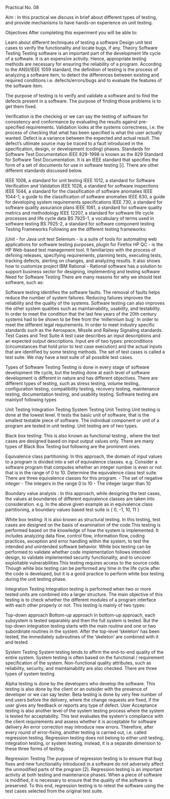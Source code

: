 Practical No. 08

Aim : In this practical we discuss in brief about different types of testing, and provide mechanisms to have hands-on experience on unit testing.

Objectives
After completing this experiment you will be able to:

Learn about different techniques of testing a software
Design unit test cases to verify the functionality and locate bugs, if any.
Theory
Software Testing
Testing software is an important part of the development life cycle of a software. It is an expensive activity. Hence, appropriate testing methods are necessary for ensuring the reliability of a program. According to the ANSI/IEEE 1059 standard, the definition of testing is the process of analyzing a software item, to detect the differences between existing and required conditions i.e. defects/errors/bugs and to evaluate the features of the software item.

The purpose of testing is to verify and validate a software and to find the defects present in a software. The purpose of finding those problems is to get them fixed.

Verification is the checking or we can say the testing of software for consistency and conformance by evaluating the results against pre-specified requirements.
Validation looks at the systems correctness, i.e. the process of checking that what has been specified is what the user actually wanted.
Defect is a variance between the expected and actual result. The defect’s ultimate source may be traced to a fault introduced in the specification, design, or development (coding) phases.
Standards for Software Test Documentation
IEEE 829-1998 is known as the 829 Standard for Software Test Documentation. It is an IEEE standard that specifies the form of a set of documents for use in software testing [i]. There are other different standards discussed below.

IEEE 1008, a standard for unit testing
IEEE 1012, a standard for Software Verification and Validation
IEEE 1028, a standard for software inspections
IEEE 1044, a standard for the classification of software anomalies
IEEE 1044-1, a guide to the classification of software anomalies
IEEE 830, a guide for developing system requirements specifications
IEEE 730, a standard for software quality assurance plans
IEEE 1061, a standard for software quality metrics and methodology
IEEE 12207, a standard for software life cycle processes and life cycle data
BS 7925-1, a vocabulary of terms used in software testing
BS 7925-2, a standard for software component testing
Testing Frameworks
Following are the different testing frameworks:

jUnit - for Java unit test
Selenium - is a suite of tools for automating web applications for software testing purposes, plugin for Firefox
HP QC - is the HP Web-based test management tool. It familiarizes with the process of defining releases, specifying requirements, planning tests, executing tests, tracking defects, alerting on changes, and analyzing results. It also shows how to customize project
IBM Rational - Rational software has a solution to support business sector for designing, implementing and testing software
Need for Software Testing
There are many reasons for why we should test software, such as:

Software testing identifies the software faults. The removal of faults helps reduce the number of system failures. Reducing failures improves the reliability and the quality of the systems.
Software testing can also improves the other system qualities such as maintainability, usability, and testability.
In order to meet the condition that the last few years of the 20th century systems had to be shown to be free from the ‘millennium bug’.
In order to meet the different legal requirements.
In order to meet industry specific standards such as the Aerospace, Missile and Railway Signaling standards.
Test Cases and Test Suite
A test case describes an input descriptions and an expected output descriptions. Input are of two types: preconditions (circumstances that hold prior to test case execution) and the actual inputs that are identified by some testing methods. The set of test cases is called a test suite. We may have a test suite of all possible test cases.

Types of Software Testing
Testing is done in every stage of software development life cycle, but the testing done at each level of software development is different in nature and has different objectives. There are different types of testing, such as stress testing, volume testing, configuration testing, compatibility testing, recovery testing, maintenance testing, documentation testing, and usability testing. Software testing are mainlyof following types

Unit Testing
Integration Testing
System Testing
Unit Testing
Unit testing is done at the lowest level. It tests the basic unit of software, that is the smallest testable piece of software. The individual component or unit of a program are tested in unit testing. Unit testing are of two types.

Black box testing: This is also known as functional testing , where the test cases are designed based on input output values only. There are many types of Black Box Testing but following are the prominent ones.

Equivalence class partitioning: In this approach, the domain of input values to a program is divided into a set of equivalence classes. e.g. Consider a software program that computes whether an integer number is even or not that is in the range of 0 to 10. Determine the equivalence class test suite. There are three equivalence classes for this program. - The set of negative integer - The integers in the range 0 to 10 - The integer larger than 10

Boundary value analysis : In this approach, while designing the test cases, the values at boundaries of different equivalence classes are taken into consideration. e.g. In the above given example as in equivalence class partitioning, a boundary values based test suite is { 0, -1, 10, 11 }

White box testing: It is also known as structural testing. In this testing, test cases are designed on the basis of examination of the code.This testing is performed based on the knowledge of how the system is implemented. It includes analyzing data flow, control flow, information flow, coding practices, exception and error handling within the system, to test the intended and unintended software behavior. White box testing can be performed to validate whether code implementation follows intended design, to validate implemented security functionality, and to uncover exploitable vulnerabilities.This testing requires access to the source code. Though white box testing can be performed any time in the life cycle after the code is developed, but it is a good practice to perform white box testing during the unit testing phase.

Integration Testing
Integration testing is performed when two or more tested units are combined into a larger structure. The main objective of this testing is to check whether the different modules of a program interface with each other properly or not. This testing is mainly of two types:

Top-down approach
Bottom-up approach
In bottom-up approach, each subsystem is tested separately and then the full system is tested. But the top-down integration testing starts with the main routine and one or two subordinate routines in the system. After the top-level ‘skeleton’ has been tested, the immediately subroutines of the ‘skeleton’ are combined with it and tested.

System Testing
System testing tends to affirm the end-to-end quality of the entire system. System testing is often based on the functional / requirement specification of the system. Non-functional quality attributes, such as reliability, security, and maintainability are also checked. There are three types of system testing

Alpha testing is done by the developers who develop the software. This testing is also done by the client or an outsider with the presence of developer or we can say tester.
Beta testing is done by very few number of end users before the delivery, where the change requests are fixed, if the user gives any feedback or reports any type of defect.
User Acceptance testing is also another level of the system testing process where the system is tested for acceptability. This test evaluates the system's compliance with the client requirements and assess whether it is acceptable for software delivery
An error correction may introduce new errors. Therefore, after every round of error-fixing, another testing is carried out, i.e. called regression testing. Regression testing does not belong to either unit testing, integration testing, or system testing, instead, it is a separate dimension to these three forms of testing.

Regression Testing
The purpose of regression testing is to ensure that bug fixes and new functionality introduced in a software do not adversely affect the unmodified parts of the program [2]. Regression testing is an important activity at both testing and maintenance phases. When a piece of software is modified, it is necessary to ensure that the quality of the software is preserved. To this end, regression testing is to retest the software using the test cases selected from the original test suite.



